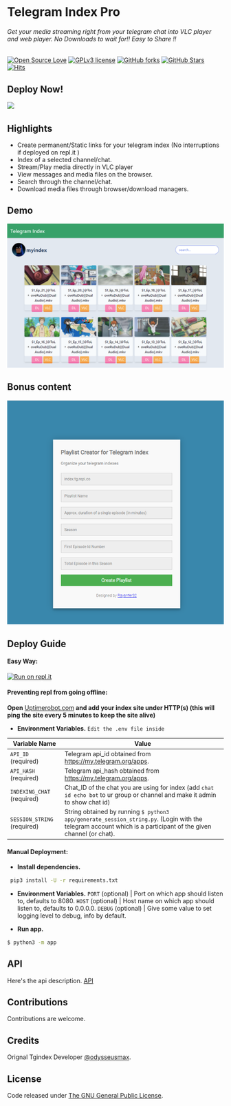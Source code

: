 # Telegram Index Pro
###### Get your media streaming right from your telegram chat into VLC player and web player. No Downloads to wait for!! Easy to Share !!

[![Open Source Love](https://img.shields.io/github/issues/Rayanfer32/TgindexPro?style=for-the-badge)](.) [![GPLv3 license](https://img.shields.io/badge/License-GPLv3-orange.svg?style=for-the-badge)](LICENSE) [![GitHub forks](https://img.shields.io/github/forks/Rayanfer32/TgindexPro?style=for-the-badge)]() [![GitHub Stars](https://img.shields.io/github/stars/Rayanfer32/TgindexPro?style=for-the-badge)]() [![Hits](https://hits.seeyoufarm.com/api/count/incr/badge.svg?url=https%3A%2F%2Fgithub.com%2Frayanfer32%2FTgindexPro&count_bg=%23C917A3&title_bg=%231C33B0&icon=ionic.svg&icon_color=%23F5F5F5&title=hits&edge_flat=true)](https://hits.seeyoufarm.com)

## Deploy Now!
[<img height=100 src="https://repl.it/badge/github/Rayanfer32/TgindexPro">](https://repl.it/github/Rayanfer32/TgindexPro)

## Highlights

* Create permanent/Static links for your telegram index (No interruptions if deployed on repl.it )
* Index of a selected channel/chat.
* Stream/Play media directly in VLC player
* View messages and media files on the browser.
* Search through the channel/chat.
* Download media files through browser/download managers.

## Demo

![website index](img/tgindex_site.PNG "website index")

## Bonus content

![playlist creator](img/playlist_site.PNG "playlist site")

## Deploy Guide
#### Easy Way:
[![Run on repl.it](https://repl.it/badge/github/Rayanfer32/TgindexPro)](https://repl.it/github/Rayanfer32/TgindexPro)


#### Preventing repl from going offline:
**Open** [Uptimerobot.com](https://uptimerobot.com) **and add your index site under HTTP(s) (this will ping the site every 5 minutes to keep the site alive)**

* **Environment Variables.**
`Edit the .env file inside`

| Variable Name | Value
|------------- | -------------
| `API_ID` (required) | Telegram api_id obtained from https://my.telegram.org/apps.
| `API_HASH` (required) | Telegram api_hash obtained from https://my.telegram.org/apps.
| `INDEXING_CHAT` (required) | Chat_ID of the chat you are using for index (add `chat id echo bot` to ur group or channel and make it admin to show chat id) 
| `SESSION_STRING` (required) | String obtained by running `$ python3 app/generate_session_string.py`. (Login with the telegram account which is a participant of the given channel (or chat).

#### Manual Deployment:
* **Install dependencies.**
```bash
 pip3 install -U -r requirements.txt
```

* **Environment Variables.**
`PORT` (optional) | Port on which app should listen to, defaults to 8080.
`HOST` (optional) | Host name on which app should listen to, defaults to 0.0.0.0. 
`DEBUG` (optional) | Give some value to set logging level to debug, info by default.

* **Run app.**
```bash
$ python3 -m app
```

## API

Here's the api description. [API](https://github.com/odysseusmax/tg-index/wiki/API)

## Contributions

Contributions are welcome.

## Credits

Orignal Tgindex Developer [@odysseusmax](https://tx.me/odysseusmax).

## License
Code released under [The GNU General Public License](LICENSE).
